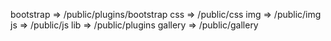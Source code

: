 bootstrap => /public/plugins/bootstrap
css =>       /public/css
img =>       /public/img
js =>        /public/js
lib =>       /public/plugins
gallery =>   /public/gallery